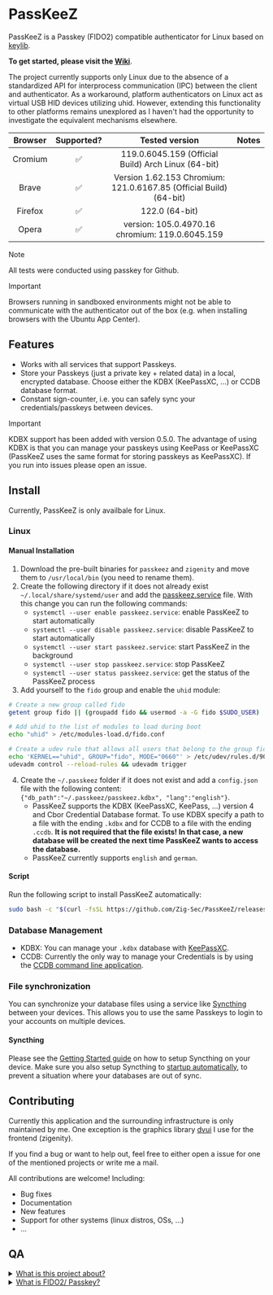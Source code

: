 # PassKeeZ

PassKeeZ is a Passkey (FIDO2) compatible authenticator for Linux based on [keylib](https://github.com/r4gus/keylib).

**To get started, please visit the [Wiki](https://github.com/Zig-Sec/PassKeeZ/wiki)**.

The project currently supports only Linux due to the absence of a standardized API for interprocess communication (IPC) between the client and authenticator. As a workaround, platform authenticators on Linux act as virtual USB HID devices utilizing uhid. However, extending this functionality to other platforms remains unexplored as I haven't had the opportunity to investigate the equivalent mechanisms elsewhere.

| Browser | Supported? | Tested version| Notes |
|:-------:|:----------:|:-------------:|:-----:|
| Cromium   | &#9989;    | 119.0.6045.159 (Official Build) Arch Linux (64-bit) | |
| Brave | &#9989; | Version 1.62.153 Chromium: 121.0.6167.85 (Official Build) (64-bit) | |
| Firefox | &#9989; | 122.0 (64-bit) |  |
| Opera | &#9989; | version: 105.0.4970.16 chromium: 119.0.6045.159 | |

> [!NOTE]
> All tests were conducted using passkey for Github.

> [!IMPORTANT]
> Browsers running in sandboxed environments might not be able to communicate with the authenticator out of the box (e.g. when installing browsers with the Ubuntu App Center).

## Features

* Works with all services that support Passkeys.
* Store your Passkeys (just a private key + related data) in a local, encrypted database. Choose either the KDBX (KeePassXC, ...) or CCDB database format.
* Constant sign-counter, i.e. you can safely sync your credentials/passkeys between devices.

> [!IMPORTANT]
> KDBX support has been added with version 0.5.0. The advantage of using KDBX is that you can manage your passkeys using KeePass or KeePassXC (PassKeeZ uses the same format for storing passkeys as KeePassXC). If you run into issues please open an issue.

## Install

Currently, PassKeeZ is only availbale for Linux.

### Linux

#### Manual Installation

1. Download the pre-built binaries for `passkeez` and `zigenity` and move them to `/usr/local/bin` (you need to rename them).
2. Create the following directory if it does not already exist `~/.local/share/systemd/user` and add the [passkeez.service](https://github.com/Zig-Sec/PassKeeZ/blob/master/script/passkeez.service) file. With this change you can run the following commands:
    - `systemctl --user enable passkeez.service`: enable PassKeeZ to start automatically
    - `systemctl --user disable passkeez.service`: disable PassKeeZ to start automatically
    - `systemctl --user start passkeez.service`: start PassKeeZ in the background
    - `systemctl --user stop passkeez.service`: stop PassKeeZ
    - `systemctl --user status passkeez.service`: get the status of the PassKeeZ process
3. Add yourself to the `fido` group and enable the `uhid` module:
```bash
# Create a new group called fido
getent group fido || (groupadd fido && usermod -a -G fido $SUDO_USER)

# Add uhid to the list of modules to load during boot
echo "uhid" > /etc/modules-load.d/fido.conf

# Create a udev rule that allows all users that belong to the group fido to access /dev/uhid
echo 'KERNEL=="uhid", GROUP="fido", MODE="0660"' > /etc/udev/rules.d/90-uinput.rules
udevadm control --reload-rules && udevadm trigger
```
4. Create the `~/.passkeez` folder if it does not exist and add a `config.json` file with the following content: `{"db_path":"~/.passkeez/passkeez.kdbx", "lang":"english"}`.
    - PassKeeZ supports the KDBX (KeePassXC, KeePass, ...) version 4 and Cbor Credential Database format. To use KDBX specify a path to a file with the ending `.kdbx` and for CCDB to a file with the ending `.ccdb`. __It is not required that the file exists! In that case, a new database will be created the next time PassKeeZ wants to access the database.__
    - PassKeeZ currently supports `english` and `german`.

#### Script

Run the following script to install PassKeeZ automatically:

```bash
sudo bash -c "$(curl -fsSL https://github.com/Zig-Sec/PassKeeZ/releases/download/0.5.0/install-linux.sh)"
```

### Database Management

- KDBX: You can manage your `.kdbx` database with [KeePassXC](https://keepassxc.org/).
- CCDB: Currently the only way to manage your Credentials is by using the [CCDB command line application](https://github.com/r4gus/ccdb).

### File synchronization

You can synchronize your database files using a service like [Syncthing](https://docs.syncthing.net/intro/getting-started.html) between your devices. This allows you to use the same Passkeys to login to your accounts on multiple devices.

#### Syncthing

Please see the [Getting Started guide](https://docs.syncthing.net/intro/getting-started.html) on how to setup Syncthing on your device. Make sure you also setup Syncthing to [startup automatically](https://docs.syncthing.net/users/autostart.html#linux), to prevent a situation where your databases are out of sync.

## Contributing

Currently this application and the surrounding infrastructure is only maintained by me. One exception is the graphics library [dvui](https://github.com/david-vanderson/dvui) I use for the frontend (zigenity).

If you find a bug or want to help out, feel free to either open a issue for one of the mentioned projects or write me a mail.

All contributions are welcome! Including:

* Bug fixes
* Documentation
* New features
* Support for other systems (linux distros, OSs, ...)
* ...

## QA

<details>
<summary><ins>What is this project about?</ins></summary>

FIDO2 stands as a dedicated authentication protocol crafted for diverse authentication needs. Whether employed as a standalone method, supplanting traditional password-based authentication, or as an additional layer of security, FIDO2 serves both purposes. The FIDO Alliance has actively advocated for the widespread adoption of this protocol for several years, with 2023 witnessing a substantial surge in its adoption. However, it's crucial to note that FIDO2 introduces a heightened level of complexity in comparison to conventional passwords. Notably, the use of roaming authenticators, such as YubiKey, can be a cost-intensive aspect.

Upon initiating the keylib project in October 2022, my primary objective was to develop a library empowering individuals to transform their own hardware, such as ESP32, into a functional authenticator. I believe I've achieved this goal successfully. However, during this process, I also recognized the evolving trend favoring hybrid/platform authenticators with discoverable credentials, now commonly marketed as Passkeys.

While traditional authenticators like YubiKeys provide robust protection against various attacks, they come with notable drawbacks. Their high cost, limited update/patching capabilities, and restricted storage for discoverable credentials (for instance, my YubiKey 5 supports around 25 credentials) underscore these challenges. Additionally, the inability to back up data, although enhancing confidentiality, poses availability concerns. The official solution offered for this predicament is surprisingly simple: "buy a second one."

Conversely, platform authenticators present a more flexible and cost-effective alternative. Unlike traditional counterparts, they can undergo regular updates and patches, akin to any software component. Furthermore, these authenticators permit the backup and secure sharing of credentials, leveraging an encrypted database within this project.

One key advantage lies in their cost-effectiveness, eliminating the need for additional hardware. When implemented with precision, platform authenticators can attain a commendable level of security, providing a compelling alternative to their more expensive counterparts.

The primary objective of this project is to furnish an alternative —keeping in mind that the term "alternative" is subjective and, due to resource constraints, I may not offer a polished, "commercial-grade" product— to existing commercial Passkey implementations.

</details>

<details>
<summary><ins>What is FIDO2/ Passkey?</ins></summary>
Please read the QA of the [keylib](https://github.com/r4gus/keylib) project.
</details>

<!--
## Showcase

<table>
  <tr>
    <td><img src="static/login.png" width="400"></td>
    <td><img src="static/new-database.png" width="400"></td>
  </tr>
  <tr>
    <td><img src="static/main.png" width="400"></td>
    <td><img src="static/assertion.png" width="400"></td>
  </tr>
</table>
-->
